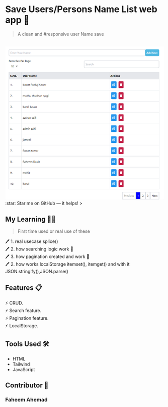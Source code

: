 #  Save Users/Persons Name List web app 👤
> A clean and #responsive user Name save 
<br>
<img src='Users_PersonsName.png' width="600px">
:star: Star me on GitHub — it helps!
>
<br>

## My Learning 📗🔖
> First time used or real use of these
> 
🖊️ 1. real usecase splice() <br>
🖊️ 2. how searching logic work 🔎 <br>
🖊️ 3. how pagination created and work 🔢 <br>
🖊️ 2. how works localStorage itemset(), itemget() and with it  JSON.stringify(),JSON.parse() <br>


## Features 📋
⚡️ CRUD.<br>
⚡️ Search feature.<br>
⚡️ Pagination feature.<br>
⚡️ LocalStorage.<br>



## Tools Used 🛠️
*  HTML
*  Tailwind
*  JavaScript

## Contributor 🤝
### Faheem Ahemad
